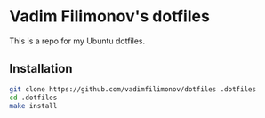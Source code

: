 # Vadim Filimonov's dotfiles

This is a repo for my Ubuntu dotfiles.

## Installation

```sh
git clone https://github.com/vadimfilimonov/dotfiles .dotfiles
cd .dotfiles
make install
```
